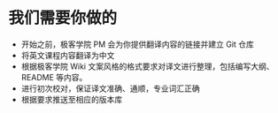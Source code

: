 # 我们需要你做的

- 开始之前，极客学院 PM 会为你提供翻译内容的链接并建立 Git 仓库
- 将英文课程内容翻译为中文
- 根据极客学院 Wiki 文案风格的格式要求对译文进行整理，包括编写大纲、README 等内容。 
- 进行初次校对，保证译文准确、通顺，专业词汇正确
- 根据要求推送至相应的版本库
